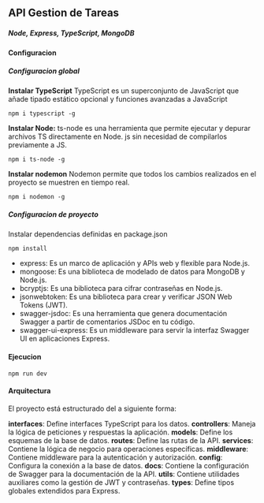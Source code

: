 ## API Gestion de Tareas

##### Node, Express, TypeScript, MongoDB

#### Configuracion

##### Configuracion global

**Instalar TypeScript**
TypeScript es un superconjunto de JavaScript que añade tipado estático opcional y funciones avanzadas a JavaScript

    npm i typescript -g

**Instalar Node:**
ts-node es una herramienta que permite ejecutar y depurar archivos TS directamente en Node. js sin necesidad de compilarlos previamente a JS.

    npm i ts-node -g

**Instalar nodemon**
Nodemon permite que todos los cambios realizados en el proyecto se muestren en tiempo real.

    npm i nodemon -g

##### Configuracion de proyecto

Instalar dependencias definidas en package.json

    npm install

- express: Es un marco de aplicación y APIs web y flexible para Node.js.
- mongoose: Es una biblioteca de modelado de datos para MongoDB y Node.js.
- bcryptjs: Es una biblioteca para cifrar contraseñas en Node.js.
- jsonwebtoken: Es una biblioteca para crear y verificar JSON Web Tokens (JWT).
- swagger-jsdoc: Es una herramienta que genera documentación Swagger a partir de comentarios JSDoc en tu código.
- swagger-ui-express: Es un middleware para servir la interfaz Swagger UI en aplicaciones Express.


#### Ejecucion

    npm run dev

#### Arquitectura

El proyecto está estructurado del a siguiente forma:

**interfaces**: Define interfaces TypeScript para los datos.
**controllers**: Maneja la lógica de peticiones y respuestas la aplicación.
**models**: Define los esquemas de la base de datos.
**routes**: Define las rutas de la API.
**services**: Contiene la lógica de negocio para operaciones específicas.
**middleware**: Contiene middleware para la autenticación y autorización.
**config**: Configura la conexión a la base de datos.
**docs**: Contiene la configuración de Swagger para la documentación de la API.
**utils**: Contiene utilidades auxiliares como la gestión de JWT y contraseñas.
**types**: Define tipos globales extendidos para Express.